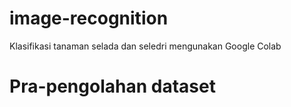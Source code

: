 # image-recognition
Klasifikasi tanaman selada dan seledri mengunakan Google Colab

# Pra-pengolahan dataset
